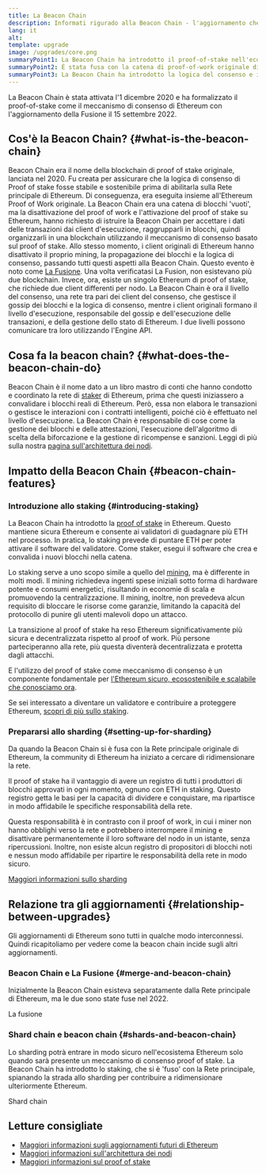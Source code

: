 ```yaml
---
title: La Beacon Chain
description: Informati rigurado alla Beacon Chain - l'aggiornamento che ha introdotto la prova-di-interesse Ethereum.
lang: it
alt: 
template: upgrade
image: /upgrades/core.png
summaryPoint1: La Beacon Chain ha introdotto il proof-of-stake nell'ecosistema Ethereum.
summaryPoint2: È stata fusa con la catena di proof-of-work originale di Ethereum nel settembre 2022.
summaryPoint3: La Beacon Chain ha introdotto la logica del consenso e il protocollo di gossip del blocco, che ora protegge Ethereum.
---
```


<UpgradeStatus isShipped dateKey="page-upgrades:page-upgrades-beacon-date">
  La Beacon Chain è stata attivata l'1 dicembre 2020 e ha formalizzato il proof-of-stake come il meccanismo di consenso di Ethereum con l'aggiornamento della Fusione il 15 settembre 2022.
</UpgradeStatus>

## Cos'è la Beacon Chain? {#what-is-the-beacon-chain}

Beacon Chain era il nome della blockchain di proof of stake originale, lanciata nel 2020. Fu creata per assicurare che la logica di consenso di Proof of stake fosse stabile e sostenibile prima di abilitarla sulla Rete principale di Ethereum. Di conseguenza, era eseguita insieme all'Ethereum Proof of Work originale. La Beacon Chain era una catena di blocchi 'vuoti', ma la disattivazione del proof of work e l'attivazione del proof of stake su Ethereum, hanno richiesto di istruire la Beacon Chain per accettare i dati delle transazioni dai client d'esecuzione, raggrupparli in blocchi, quindi organizzarli in una blockchain utilizzando il meccanismo di consenso basato sul proof of stake. Allo stesso momento, i client originali di Ethereum hanno disattivato il proprio mining, la propagazione dei blocchi e la logica di consenso, passando tutti questi aspetti alla Beacon Chain. Questo evento è noto come [La Fusione](/roadmap/merge/). Una volta verificatasi La Fusion, non esistevano più due blockchain. Invece, ora, esiste un singolo Ethereum di proof of stake, che richiede due client differenti per nodo. La Beacon Chain è ora il livello del consenso, una rete tra pari dei client del consenso, che gestisce il gossip dei blocchi e la logica di consenso, mentre i client originali formano il livello d'esecuzione, responsabile del gossip e dell'esecuzione delle transazioni, e della gestione dello stato di Ethereum. I due livelli possono comunicare tra loro utilizzando l'Engine API.

## Cosa fa la beacon chain? {#what-does-the-beacon-chain-do}

Beacon Chain è il nome dato a un libro mastro di conti che hanno condotto e coordinato la rete di [staker](/staking/) di Ethereum, prima che questi iniziassero a convalidare i blocchi reali di Ethereum. Però, essa non elabora le transazioni o gestisce le interazioni con i contratti intelligenti, poiché ciò è effettuato nel livello d'esecuzione. La Beacon Chain è responsabile di cose come la gestione dei blocchi e delle attestazioni, l'esecuzione dell'algoritmo di scelta della biforcazione e la gestione di ricompense e sanzioni. Leggi di più sulla nostra [pagina sull'architettura dei nodi](/developers/docs/nodes-and-clients/node-architecture/#node-comparison).

## Impatto della Beacon Chain {#beacon-chain-features}

### Introduzione allo staking {#introducing-staking}

La Beacon Chain ha introdotto la [proof of stake](/developers/docs/consensus-mechanisms/pos/) in Ethereum. Questo mantiene sicura Ethereum e consente ai validatori di guadagnare più ETH nel processo. In pratica, lo staking prevede di puntare ETH per poter attivare il software del validatore. Come staker, esegui il software che crea e convalida i nuovi blocchi nella catena.

Lo staking serve a uno scopo simile a quello del [mining](/developers/docs/mining/), ma è differente in molti modi. Il mining richiedeva ingenti spese iniziali sotto forma di hardware potente e consumi energetici, risultando in economie di scala e promuovendo la centralizzazione. Il mining, inoltre, non prevedeva alcun requisito di bloccare le risorse come garanzie, limitando la capacità del protocollo di punire gli utenti malevoli dopo un attacco.

La transizione al proof of stake ha reso Ethereum significativamente più sicura e decentralizzata rispetto al proof of work. Più persone parteciperanno alla rete, più questa diventerà decentralizzata e protetta dagli attacchi.

E l'utilizzo del proof of stake come meccanismo di consenso è un componente fondamentale per [l'Ethereum sicuro, ecosostenibile e scalabile che conosciamo ora](/roadmap/vision/).

<InfoBanner emoji=":money_bag:">
  Se sei interessato a diventare un validatore e contribuire a proteggere Ethereum, <a href="/staking/">scopri di più sullo staking</a>.
</InfoBanner>

### Prepararsi allo sharding {#setting-up-for-sharding}

Da quando la Beacon Chain si è fusa con la Rete principale originale di Ethereum, la community di Ethereum ha iniziato a cercare di ridimensionare la rete.

Il proof of stake ha il vantaggio di avere un registro di tutti i produttori di blocchi approvati in ogni momento, ognuno con ETH in staking. Questo registro getta le basi per la capacità di dividere e conquistare, ma ripartisce in modo affidabile le specifiche responsabilità della rete.

Questa responsabilità è in contrasto con il proof of work, in cui i miner non hanno obblighi verso la rete e potrebbero interrompere il mining e disattivare permanentemente il loro software del nodo in un istante, senza ripercussioni. Inoltre, non esiste alcun registro di propositori di blocchi noti e nessun modo affidabile per ripartire le responsabilità della rete in modo sicuro.

[Maggiori informazioni sullo sharding](/roadmap/danksharding/)

## Relazione tra gli aggiornamenti {#relationship-between-upgrades}

Gli aggiornamenti di Ethereum sono tutti in qualche modo interconnessi. Quindi ricapitoliamo per vedere come la beacon chain incide sugli altri aggiornamenti.

### Beacon Chain e La Fusione {#merge-and-beacon-chain}

Inizialmente la Beacon Chain esisteva separatamente dalla Rete principale di Ethereum, ma le due sono state fuse nel 2022.

<ButtonLink to="/roadmap/merge/">
  La fusione
</ButtonLink>

### Shard chain e beacon chain {#shards-and-beacon-chain}

Lo sharding potrà entrare in modo sicuro nell'ecosistema Ethereum solo quando sarà presente un meccanismo di consenso proof of stake. La Beacon Chain ha introdotto lo staking, che si è 'fuso' con la Rete principale, spianando la strada allo sharding per contribuire a ridimensionare ulteriormente Ethereum.

<ButtonLink to="/roadmap/danksharding/">
  Shard chain
</ButtonLink>

## Letture consigliate

- [Maggiori informazioni sugli aggiornamenti futuri di Ethereum](/roadmap/vision)
- [Maggiori informazioni sull'architettura dei nodi](/developers/docs/nodes-and-clients/node-architecture)
- [Maggiori informazioni sul proof of stake](/developers/docs/consensus-mechanisms/pos)
